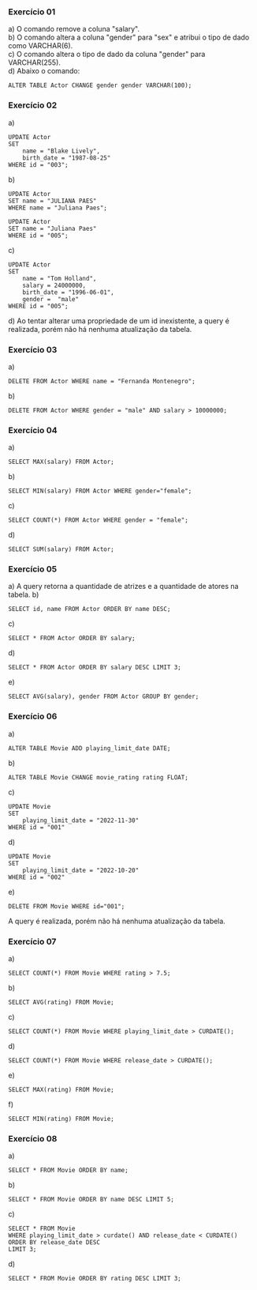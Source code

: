 ### Exercício 01
a) O comando remove a coluna "salary".  
b) O comando altera a coluna "gender" para "sex" e atribui o tipo de dado como VARCHAR(6).  
c) O comando altera o tipo de dado da coluna "gender" para VARCHAR(255).  
d) Abaixo o comando:
```
ALTER TABLE Actor CHANGE gender gender VARCHAR(100);
```

### Exercício 02
a) 
```
UPDATE Actor 
SET 
	name = "Blake Lively", 
    birth_date = "1987-08-25" 
WHERE id = "003";
```
b)
```
UPDATE Actor 
SET name = "JULIANA PAES" 
WHERE name = "Juliana Paes";
```
```
UPDATE Actor
SET name = "Juliana Paes"
WHERE id = "005";
```
c) 
```
UPDATE Actor 
SET 
	name = "Tom Holland", 
    salary = 24000000,
    birth_date = "1996-06-01",
    gender =  "male"
WHERE id = "005";
```
d) Ao tentar alterar uma propriedade de um id inexistente, a query é realizada, porém não há nenhuma atualização da tabela.

### Exercício 03
a) 
```
DELETE FROM Actor WHERE name = "Fernanda Montenegro";
```
b) 
```
DELETE FROM Actor WHERE gender = "male" AND salary > 10000000;
```

### Exercício 04
a) 
```
SELECT MAX(salary) FROM Actor;
```
b)
```
SELECT MIN(salary) FROM Actor WHERE gender="female";
```
c)
```
SELECT COUNT(*) FROM Actor WHERE gender = "female";
```
d) 
```
SELECT SUM(salary) FROM Actor;
```

### Exercício 05
a) A query retorna a quantidade de atrizes e a quantidade de atores na tabela.
b)
```
SELECT id, name FROM Actor ORDER BY name DESC;
```
c)
```
SELECT * FROM Actor ORDER BY salary;
```
d) 
```
SELECT * FROM Actor ORDER BY salary DESC LIMIT 3;
```
e) 
```
SELECT AVG(salary), gender FROM Actor GROUP BY gender;
```

### Exercício 06
a) 
```
ALTER TABLE Movie ADD playing_limit_date DATE;
```
b) 
```
ALTER TABLE Movie CHANGE movie_rating rating FLOAT;
```
c)
```
UPDATE Movie
SET 
    playing_limit_date = "2022-11-30"
WHERE id = "001"
```
d)
```
UPDATE Movie
SET 
    playing_limit_date = "2022-10-20"
WHERE id = "002"
```
e) 
```
DELETE FROM Movie WHERE id="001";
```
A query é realizada, porém não há nenhuma atualização da tabela.

### Exercício 07
a)
```
SELECT COUNT(*) FROM Movie WHERE rating > 7.5;
```
b)
```
SELECT AVG(rating) FROM Movie;
```
c)
```
SELECT COUNT(*) FROM Movie WHERE playing_limit_date > CURDATE();
```
d) 
```
SELECT COUNT(*) FROM Movie WHERE release_date > CURDATE();
```
e)
```
SELECT MAX(rating) FROM Movie;
```
f) 
```
SELECT MIN(rating) FROM Movie;
```

### Exercício 08
a)
```
SELECT * FROM Movie ORDER BY name;
```
b) 
```
SELECT * FROM Movie ORDER BY name DESC LIMIT 5;
```
c)
```
SELECT * FROM Movie 
WHERE playing_limit_date > curdate() AND release_date < CURDATE() 
ORDER BY release_date DESC
LIMIT 3;
```
d)
```
SELECT * FROM Movie ORDER BY rating DESC LIMIT 3;
```







